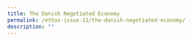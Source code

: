```yaml
---
title: The Danish Negotiated Economy
permalink: /ethos-issue-11/the-danish-negotiated-economy/
description: ""
---
```

